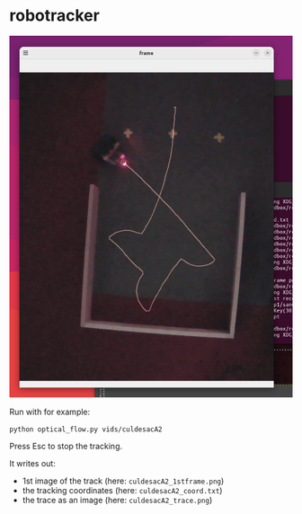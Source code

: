 # robotracker

![alt tag](screenshot.png)

Run with for example:

```
python optical_flow.py vids/culdesacA2
```

Press Esc to stop the tracking.

It writes out:

 - 1st image of the track (here: `culdesacA2_1stframe.png`)
 - the tracking coordinates (here: `culdesacA2_coord.txt`)
 - the trace as an image (here: `culdesacA2_trace.png`)
